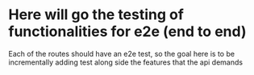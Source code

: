 # Here will go the testing of functionalities for e2e (end to end)

Each of the routes should have an e2e test, so the goal here is to be incrementally adding test along side the features that the api demands

